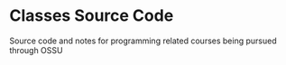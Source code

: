 # Classes Source Code
Source code and notes for programming related courses being pursued through OSSU
